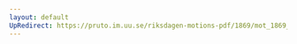 ```yaml
---
layout: default
UpRedirect: https://pruto.im.uu.se/riksdagen-motions-pdf/1869/mot_1869__ak__29.pdf
---
```

